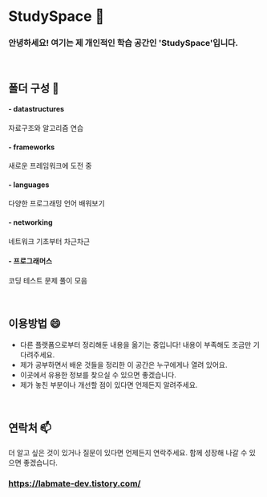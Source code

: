 # StudySpace 🚀
### 안녕하세요! 여기는 제 개인적인 학습 공간인 'StudySpace'입니다. 

<br>

## 폴더 구성 📂

#### - datastructures
자료구조와 알고리즘 연습
#### - frameworks
새로운 프레임워크에 도전 중
#### - languages
다양한 프로그래밍 언어 배워보기
#### - networking
네트워크 기초부터 차근차근
#### - 프로그래머스
코딩 테스트 문제 풀이 모음

<br>

## 이용방법 😄
- 다른 플랫폼으로부터 정리해둔 내용을 옮기는 중입니다! 내용이 부족해도 조금만 기다려주세요.
- 제가 공부하면서 배운 것들을 정리한 이 공간은 누구에게나 열려 있어요. 
- 이곳에서 유용한 정보를 찾으실 수 있으면 좋겠습니다. 
- 제가 놓친 부분이나 개선할 점이 있다면 언제든지 알려주세요.

<br>

## 연락처 📫 
더 알고 싶은 것이 있거나 질문이 있다면 언제든지 연락주세요. 함께 성장해 나갈 수 있으면 좋겠습니다.
### https://labmate-dev.tistory.com/
